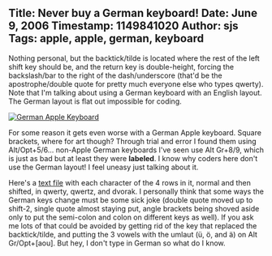 Title: Never buy a German keyboard!
Date: June 9, 2006
Timestamp: 1149841020
Author: sjs
Tags: apple, apple, german, keyboard
----

Nothing personal, but the backtick/tilde is located where the rest of the left shift key should be, and the return key is double-height, forcing the backslash/bar to the right of the dash/underscore (that'd be the apostrophe/double quote for pretty much everyone else who types qwerty). Note that I'm talking about using a German keyboard with an English layout. The German layout is flat out impossible for coding.

<a href="/images/blog/keyboard.jpg"><img src="/images/blog/keyboard.jpg" title="German Apple Keyboard" alt="German Apple Keyboard"></a>

For some reason it gets even worse with a German Apple keyboard. Square brackets, where for art though? Through trial and error I found them using Alt/Opt+5/6... non-Apple German keyboards I've seen use Alt Gr+8/9, which is just as bad but at least they were <strong>labeled</strong>. I know why coders here don't use the German layout! I feel uneasy just talking about it.

Here's a <a href="/f/german_keys.txt">text file</a> with each character of the 4 rows in it, normal and then shifted, in qwerty, qwertz, and dvorak. I personally think that some ways the German keys change must be some sick joke (double quote moved up to shift-2, single quote almost staying put, angle brackets being shoved aside only to put the semi-colon and colon on different keys as well). If you ask me lots of that could be avoided by getting rid of the key that replaced the backtick/tilde, and putting the 3 vowels with the umlaut (ü, ö, and ä) on Alt Gr/Opt+[aou]. But hey, I don't type in German so what do I know.
